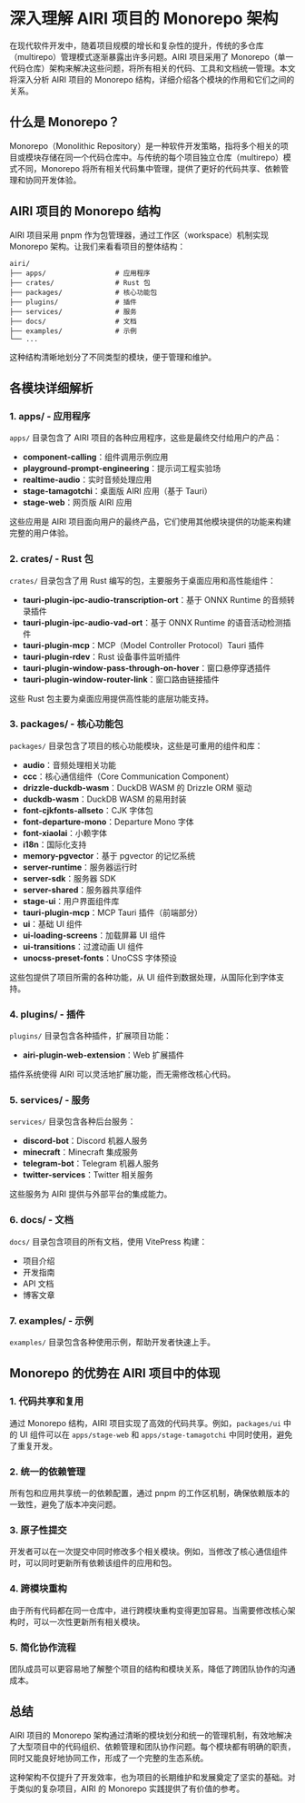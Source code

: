 # 深入理解 AIRI 项目的 Monorepo 架构

在现代软件开发中，随着项目规模的增长和复杂性的提升，传统的多仓库（multirepo）管理模式逐渐暴露出许多问题。AIRI 项目采用了 Monorepo（单一代码仓库）架构来解决这些问题，将所有相关的代码、工具和文档统一管理。本文将深入分析 AIRI 项目的 Monorepo 结构，详细介绍各个模块的作用和它们之间的关系。

## 什么是 Monorepo？

Monorepo（Monolithic Repository）是一种软件开发策略，指将多个相关的项目或模块存储在同一个代码仓库中。与传统的每个项目独立仓库（multirepo）模式不同，Monorepo 将所有相关代码集中管理，提供了更好的代码共享、依赖管理和协同开发体验。

## AIRI 项目的 Monorepo 结构

AIRI 项目采用 pnpm 作为包管理器，通过工作区（workspace）机制实现 Monorepo 架构。让我们来看看项目的整体结构：

```
airi/
├── apps/                 # 应用程序
├── crates/               # Rust 包
├── packages/             # 核心功能包
├── plugins/              # 插件
├── services/             # 服务
├── docs/                 # 文档
├── examples/             # 示例
└── ...
```

这种结构清晰地划分了不同类型的模块，便于管理和维护。

## 各模块详细解析

### 1. apps/ - 应用程序

`apps/` 目录包含了 AIRI 项目的各种应用程序，这些是最终交付给用户的产品：

- **component-calling**：组件调用示例应用
- **playground-prompt-engineering**：提示词工程实验场
- **realtime-audio**：实时音频处理应用
- **stage-tamagotchi**：桌面版 AIRI 应用（基于 Tauri）
- **stage-web**：网页版 AIRI 应用

这些应用是 AIRI 项目面向用户的最终产品，它们使用其他模块提供的功能来构建完整的用户体验。

### 2. crates/ - Rust 包

`crates/` 目录包含了用 Rust 编写的包，主要服务于桌面应用和高性能组件：

- **tauri-plugin-ipc-audio-transcription-ort**：基于 ONNX Runtime 的音频转录插件
- **tauri-plugin-ipc-audio-vad-ort**：基于 ONNX Runtime 的语音活动检测插件
- **tauri-plugin-mcp**：MCP（Model Controller Protocol）Tauri 插件
- **tauri-plugin-rdev**：Rust 设备事件监听插件
- **tauri-plugin-window-pass-through-on-hover**：窗口悬停穿透插件
- **tauri-plugin-window-router-link**：窗口路由链接插件

这些 Rust 包主要为桌面应用提供高性能的底层功能支持。

### 3. packages/ - 核心功能包

`packages/` 目录包含了项目的核心功能模块，这些是可重用的组件和库：

- **audio**：音频处理相关功能
- **ccc**：核心通信组件（Core Communication Component）
- **drizzle-duckdb-wasm**：DuckDB WASM 的 Drizzle ORM 驱动
- **duckdb-wasm**：DuckDB WASM 的易用封装
- **font-cjkfonts-allseto**：CJK 字体包
- **font-departure-mono**：Departure Mono 字体
- **font-xiaolai**：小赖字体
- **i18n**：国际化支持
- **memory-pgvector**：基于 pgvector 的记忆系统
- **server-runtime**：服务器运行时
- **server-sdk**：服务器 SDK
- **server-shared**：服务器共享组件
- **stage-ui**：用户界面组件库
- **tauri-plugin-mcp**：MCP Tauri 插件（前端部分）
- **ui**：基础 UI 组件
- **ui-loading-screens**：加载屏幕 UI 组件
- **ui-transitions**：过渡动画 UI 组件
- **unocss-preset-fonts**：UnoCSS 字体预设

这些包提供了项目所需的各种功能，从 UI 组件到数据处理，从国际化到字体支持。

### 4. plugins/ - 插件

`plugins/` 目录包含各种插件，扩展项目功能：

- **airi-plugin-web-extension**：Web 扩展插件

插件系统使得 AIRI 可以灵活地扩展功能，而无需修改核心代码。

### 5. services/ - 服务

`services/` 目录包含各种后台服务：

- **discord-bot**：Discord 机器人服务
- **minecraft**：Minecraft 集成服务
- **telegram-bot**：Telegram 机器人服务
- **twitter-services**：Twitter 相关服务

这些服务为 AIRI 提供与外部平台的集成能力。

### 6. docs/ - 文档

`docs/` 目录包含项目的所有文档，使用 VitePress 构建：

- 项目介绍
- 开发指南
- API 文档
- 博客文章

### 7. examples/ - 示例

`examples/` 目录包含各种使用示例，帮助开发者快速上手。

## Monorepo 的优势在 AIRI 项目中的体现

### 1. 代码共享和复用

通过 Monorepo 结构，AIRI 项目实现了高效的代码共享。例如，`packages/ui` 中的 UI 组件可以在 `apps/stage-web` 和 `apps/stage-tamagotchi` 中同时使用，避免了重复开发。

### 2. 统一的依赖管理

所有包和应用共享统一的依赖配置，通过 pnpm 的工作区机制，确保依赖版本的一致性，避免了版本冲突问题。

### 3. 原子性提交

开发者可以在一次提交中同时修改多个相关模块。例如，当修改了核心通信组件时，可以同时更新所有依赖该组件的应用和包。

### 4. 跨模块重构

由于所有代码都在同一仓库中，进行跨模块重构变得更加容易。当需要修改核心架构时，可以一次性更新所有相关模块。

### 5. 简化协作流程

团队成员可以更容易地了解整个项目的结构和模块关系，降低了跨团队协作的沟通成本。

## 总结

AIRI 项目的 Monorepo 架构通过清晰的模块划分和统一的管理机制，有效地解决了大型项目中的代码组织、依赖管理和团队协作问题。每个模块都有明确的职责，同时又能良好地协同工作，形成了一个完整的生态系统。

这种架构不仅提升了开发效率，也为项目的长期维护和发展奠定了坚实的基础。对于类似的复杂项目，AIRI 的 Monorepo 实践提供了有价值的参考。
